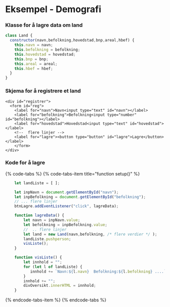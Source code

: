 # Eksempel - Demografi

### Klasse for å lagre data om land

```javascript
class Land {
  constructor(navn,befolkning,hovedstad,bnp,areal,hbef) {
    this.navn = navn;
    this.befolkning = befolkning;
    this.hovedstad = hovedstad;
    this.bnp = bnp;
    this.areal = areal;
    this.hbef = hbef;
  }
}
```

### Skjema for å registrere et land

```markup
<div id="registrer">
  <form id="reg">
    <label for="navn">Navn<input type="text" id="navn"></label>
    <label for="befolkning">Befolkning<input type="number" id="befolkning"></label>
    <label for="hovedstad">Hovedstad<input type="text" id="hovedstad"></label>
    <!--  flere linjer -->
    <label for="lagre"><button type="button" id="lagre">Lagre</button></label>
    </form>
</div>
```

### Kode for å lagre

{% code-tabs %}
{% code-tabs-item title="function setup\(\)" %}
```javascript
    let landListe = [ ];

    let inpNavn = document.getElementById("navn");
    let inpBefolkning = document.getElementById("befolkning");
    // ... flere linjer
    btnLagre.addEventListener("click", lagreData);

    function lagreData() {
        let navn = inpNavn.value;
        let befolkning = inpBefolkning.value;
        //  .. flere linjer
        let land = new Land(navn,befolkning, /* flere verdier */ );
        landListe.pushperson;
        visListe();
    }

    function visListe() {
        let innhold = "";
        for (let l of landListe) {
           innhold += `Navn:${l.navn}  Befolkning:${l.befolkning} ....`;
        }
        innhold += "";
        divOversikt.innerHTML = innhold;
    }
```
{% endcode-tabs-item %}
{% endcode-tabs %}

